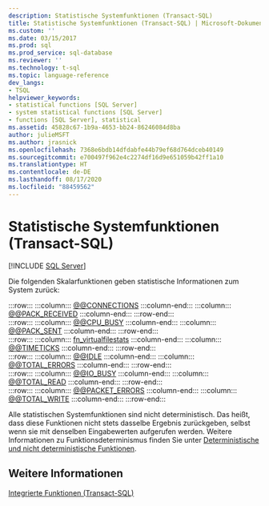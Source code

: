 ```yaml
---
description: Statistische Systemfunktionen (Transact-SQL)
title: Statistische Systemfunktionen (Transact-SQL) | Microsoft-Dokumentation
ms.custom: ''
ms.date: 03/15/2017
ms.prod: sql
ms.prod_service: sql-database
ms.reviewer: ''
ms.technology: t-sql
ms.topic: language-reference
dev_langs:
- TSQL
helpviewer_keywords:
- statistical functions [SQL Server]
- system statistical functions [SQL Server]
- functions [SQL Server], statistical
ms.assetid: 45828c67-1b9a-4653-bb24-86246084d8ba
author: julieMSFT
ms.author: jrasnick
ms.openlocfilehash: 7368e6bdb14dfdabfe44b79ef68d764dceb40149
ms.sourcegitcommit: e700497f962e4c2274df16d9e651059b42ff1a10
ms.translationtype: HT
ms.contentlocale: de-DE
ms.lasthandoff: 08/17/2020
ms.locfileid: "88459562"
---
```

# <a name="system-statistical-functions-transact-sql"></a>Statistische Systemfunktionen (Transact-SQL)
[!INCLUDE [SQL Server](../../includes/applies-to-version/sqlserver.md)]

  Die folgenden Skalarfunktionen geben statistische Informationen zum System zurück:  

:::row:::
    :::column:::
        [@@CONNECTIONS](../../t-sql/functions/connections-transact-sql.md)
    :::column-end:::
    :::column:::
        [@@PACK_RECEIVED](../../t-sql/functions/pack-received-transact-sql.md)
    :::column-end:::
:::row-end:::  
:::row:::
    :::column:::
        [@@CPU_BUSY](../../t-sql/functions/cpu-busy-transact-sql.md)
    :::column-end:::
    :::column:::
        [@@PACK_SENT](../../t-sql/functions/pack-sent-transact-sql.md)
    :::column-end:::
:::row-end:::  
:::row:::
    :::column:::
        [fn_virtualfilestats](../../relational-databases/system-functions/sys-fn-virtualfilestats-transact-sql.md)
    :::column-end:::
    :::column:::
        [@@TIMETICKS](../../t-sql/functions/timeticks-transact-sql.md)
    :::column-end:::
:::row-end:::  
:::row:::
    :::column:::
        [@@IDLE](../../t-sql/functions/idle-transact-sql.md)
    :::column-end:::
    :::column:::
        [@@TOTAL_ERRORS](../../t-sql/functions/total-errors-transact-sql.md)
    :::column-end:::
:::row-end:::  
:::row:::
    :::column:::
        [@@IO_BUSY](../../t-sql/functions/io-busy-transact-sql.md)
    :::column-end:::
    :::column:::
        [@@TOTAL_READ](../../t-sql/functions/total-read-transact-sql.md)
    :::column-end:::
:::row-end:::  
:::row:::
    :::column:::
        [@@PACKET_ERRORS](../../t-sql/functions/packet-errors-transact-sql.md)
    :::column-end:::
    :::column:::
        [@@TOTAL_WRITE](../../t-sql/functions/total-write-transact-sql.md)
    :::column-end:::
:::row-end:::
  
  
 Alle statistischen Systemfunktionen sind nicht deterministisch. Das heißt, dass diese Funktionen nicht stets dasselbe Ergebnis zurückgeben, selbst wenn sie mit denselben Eingabewerten aufgerufen werden. Weitere Informationen zu Funktionsdeterminismus finden Sie unter [Deterministische und nicht deterministische Funktionen](../../relational-databases/user-defined-functions/deterministic-and-nondeterministic-functions.md).  
  
## <a name="see-also"></a>Weitere Informationen  
 [Integrierte Funktionen &#40;Transact-SQL&#41;](~/t-sql/functions/functions.md)  
  
  
